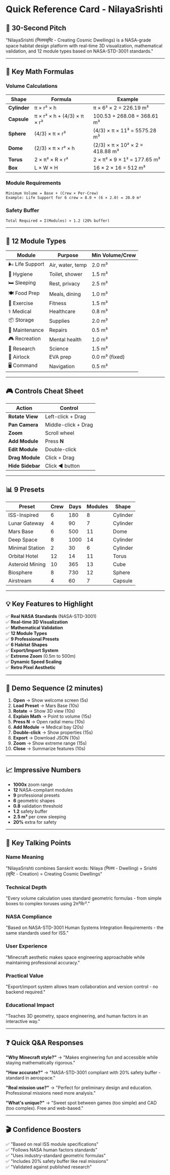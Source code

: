# Quick Reference Card - NilayaSrishti

## 🎯 30-Second Pitch
"NilayaSrishti (निलयसृष्टि - Creating Cosmic Dwellings) is a NASA-grade space habitat design platform with real-time 3D visualization, mathematical validation, and 12 module types based on NASA-STD-3001 standards."

---

## 📐 Key Math Formulas

### Volume Calculations
| Shape | Formula | Example |
|-------|---------|---------|
| **Cylinder** | π × r² × h | π × 6² × 2 = 226.19 m³ |
| **Capsule** | π × r² × h + (4/3) × π × r³ | 100.53 + 268.08 = 368.61 m³ |
| **Sphere** | (4/3) × π × r³ | (4/3) × π × 11³ = 5575.28 m³ |
| **Dome** | (2/3) × π × r² × h | (2/3) × π × 10² × 2 = 418.88 m³ |
| **Torus** | 2 × π² × R × r² | 2 × π² × 9 × 1² = 177.65 m³ |
| **Box** | L × W × H | 16 × 2 × 16 = 512 m³ |

### Module Requirements
```
Minimum Volume = Base + (Crew × Per-Crew)
Example: Life Support for 6 crew = 8.0 + (6 × 2.0) = 20.0 m³
```

### Safety Buffer
```
Total Required = Σ(Modules) × 1.2 (20% buffer)
```

---

## 🚀 12 Module Types

| Module | Purpose | Min Volume/Crew |
|--------|---------|-----------------|
| 🌬️ Life Support | Air, water, temp | 2.0 m³ |
| 🚿 Hygiene | Toilet, shower | 1.5 m³ |
| 🛏️ Sleeping | Rest, privacy | 2.5 m³ |
| 🍽️ Food Prep | Meals, dining | 1.0 m³ |
| 🏃 Exercise | Fitness | 1.5 m³ |
| ⚕️ Medical | Healthcare | 0.8 m³ |
| 📦 Storage | Supplies | 2.0 m³ |
| 🔧 Maintenance | Repairs | 0.5 m³ |
| 🎮 Recreation | Mental health | 1.0 m³ |
| 🔬 Research | Science | 1.5 m³ |
| 🚪 Airlock | EVA prep | 0.0 m³ (fixed) |
| 🖥️ Command | Navigation | 0.5 m³ |

---

## 🎮 Controls Cheat Sheet

| Action | Control |
|--------|---------|
| **Rotate View** | Left-click + Drag |
| **Pan Camera** | Middle-click + Drag |
| **Zoom** | Scroll wheel |
| **Add Module** | Press **N** |
| **Edit Module** | Double-click |
| **Drag Module** | Click + Drag |
| **Hide Sidebar** | Click **◀** button |

---

## 📊 9 Presets

| Preset | Crew | Days | Modules | Shape |
|--------|------|------|---------|-------|
| ISS-Inspired | 6 | 180 | 8 | Cylinder |
| Lunar Gateway | 4 | 90 | 7 | Cylinder |
| Mars Base | 6 | 500 | 11 | Dome |
| Deep Space | 8 | 1000 | 14 | Cylinder |
| Minimal Station | 2 | 30 | 6 | Cylinder |
| Orbital Hotel | 12 | 14 | 11 | Torus |
| Asteroid Mining | 10 | 365 | 13 | Cube |
| Biosphere | 8 | 730 | 12 | Sphere |
| Airstream | 4 | 60 | 7 | Capsule |

---

## 💡 Key Features to Highlight

✅ **Real NASA Standards** (NASA-STD-3001)  
✅ **Real-time 3D Visualization**  
✅ **Mathematical Validation**  
✅ **12 Module Types**  
✅ **9 Professional Presets**  
✅ **6 Habitat Shapes**  
✅ **Export/Import System**  
✅ **Extreme Zoom** (0.5m to 500m)  
✅ **Dynamic Speed Scaling**  
✅ **Retro Pixel Aesthetic**  

---

## 🎯 Demo Sequence (2 minutes)

1. **Open** → Show welcome screen (5s)
2. **Load Preset** → Mars Base (10s)
3. **Rotate** → Show 3D view (10s)
4. **Explain Math** → Point to volume (15s)
5. **Press N** → Open radial menu (10s)
6. **Add Module** → Medical bay (20s)
7. **Double-click** → Show properties (15s)
8. **Export** → Download JSON (10s)
9. **Zoom** → Show extreme range (15s)
10. **Close** → Summarize features (10s)

---

## 📈 Impressive Numbers

- **1000x** zoom range
- **12** NASA-compliant modules
- **9** professional presets
- **6** geometric shapes
- **0.8** validation threshold
- **1.2** safety buffer
- **2.5 m³** per crew sleeping
- **20%** extra for safety

---

## 🎤 Key Talking Points

### Name Meaning
"NilayaSrishti combines Sanskrit words: Nilaya (निलय - Dwelling) + Srishti (सृष्टि - Creation) = Creating Cosmic Dwellings"

### Technical Depth
"Every volume calculation uses standard geometric formulas - from simple boxes to complex toruses using 2π²Rr²."

### NASA Compliance
"Based on NASA-STD-3001 Human Systems Integration Requirements - the same standards used for ISS."

### User Experience
"Minecraft aesthetic makes space engineering approachable while maintaining professional accuracy."

### Practical Value
"Export/import system allows team collaboration and version control - no backend required."

### Educational Impact
"Teaches 3D geometry, space engineering, and human factors in an interactive way."

---

## ❓ Quick Q&A Responses

**"Why Minecraft style?"**
→ "Makes engineering fun and accessible while staying mathematically rigorous."

**"How accurate?"**
→ "NASA-STD-3001 compliant with 20% safety buffer - standard in aerospace."

**"Real mission use?"**
→ "Perfect for preliminary design and education. Professional missions need more analysis."

**"What's unique?"**
→ "Sweet spot between games (too simple) and CAD (too complex). Free and web-based."

---

## 🎬 Confidence Boosters

✅ "Based on real ISS module specifications"  
✅ "Follows NASA human factors standards"  
✅ "Uses industry-standard geometric formulas"  
✅ "Includes 20% safety buffer like real missions"  
✅ "Validated against published research"  


